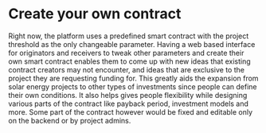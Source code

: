 # Create your own contract

Right now, the platform uses a predefined smart contract with the project threshold as the only changeable parameter. Having a web based interface for originators and receivers to tweak other parameters and create their own smart contract enables them to come up with new ideas that existing contract creators may not encounter, and ideas that are exclusive to the project they are requesting funding for. This greatly aids the expansion from solar energy projects to other types of investments since people can define their own conditions. It also helps gives people flexibility while designing various parts of the contract like payback period, investment models and more. Some part of the contract however would be fixed and editable only on the backend or by project admins.

